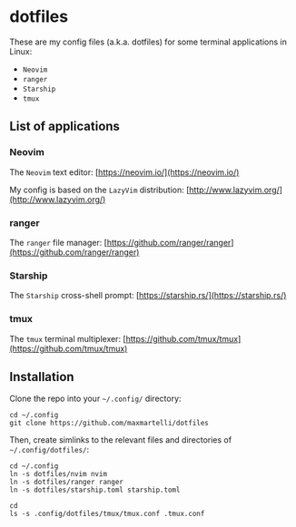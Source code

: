 # dotfiles

These are my config files (a.k.a. dotfiles) for some terminal applications in Linux:
- `Neovim`
- `ranger`
- `Starship`
- `tmux`


## List of applications

### Neovim
The `Neovim` text editor: [https://neovim.io/](https://neovim.io/)

My config is based on the `LazyVim` distribution: [http://www.lazyvim.org/](http://www.lazyvim.org/)
### ranger 
The `ranger` file manager: [https://github.com/ranger/ranger](https://github.com/ranger/ranger)

### Starship
The `Starship` cross-shell prompt: [https://starship.rs/](https://starship.rs/)

### tmux
The `tmux` terminal multiplexer: [https://github.com/tmux/tmux](https://github.com/tmux/tmux)


## Installation
Clone the repo into your `~/.config/` directory:
```
cd ~/.config
git clone https://github.com/maxmartelli/dotfiles
```

Then, create simlinks to the relevant files and directories of `~/.config/dotfiles/`:
```
cd ~/.config
ln -s dotfiles/nvim nvim
ln -s dotfiles/ranger ranger
ln -s dotfiles/starship.toml starship.toml

cd
ls -s .config/dotfiles/tmux/tmux.conf .tmux.conf
```

